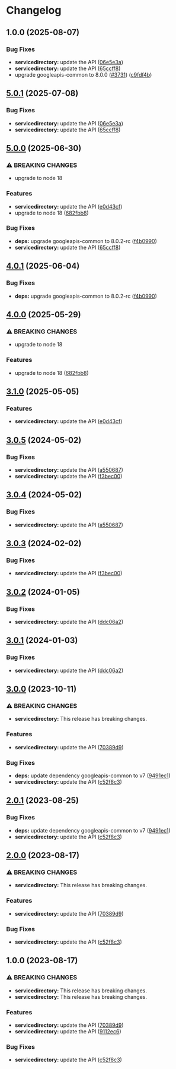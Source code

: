 # Changelog

## 1.0.0 (2025-08-07)


### Bug Fixes

* **servicedirectory:** update the API ([06e5e3a](https://github.com/googleapis/google-api-nodejs-client/commit/06e5e3a1cea7bb4e9e12c7f50515474915bfd356))
* **servicedirectory:** update the API ([65ccff8](https://github.com/googleapis/google-api-nodejs-client/commit/65ccff83018a538413ce5afbcc28c81389bc8e30))
* upgrade googleapis-common to 8.0.0  ([#3731](https://github.com/googleapis/google-api-nodejs-client/issues/3731)) ([c9fdf4b](https://github.com/googleapis/google-api-nodejs-client/commit/c9fdf4b34d6c9bcf608eee35dd281d4680be9797))

## [5.0.1](https://github.com/googleapis/google-api-nodejs-client/compare/servicedirectory-v5.0.0...servicedirectory-v5.0.1) (2025-07-08)


### Bug Fixes

* **servicedirectory:** update the API ([06e5e3a](https://github.com/googleapis/google-api-nodejs-client/commit/06e5e3a1cea7bb4e9e12c7f50515474915bfd356))
* **servicedirectory:** update the API ([65ccff8](https://github.com/googleapis/google-api-nodejs-client/commit/65ccff83018a538413ce5afbcc28c81389bc8e30))

## [5.0.0](https://github.com/googleapis/google-api-nodejs-client/compare/servicedirectory-v4.0.1...servicedirectory-v5.0.0) (2025-06-30)


### ⚠ BREAKING CHANGES

* upgrade to node 18

### Features

* **servicedirectory:** update the API ([e0d43cf](https://github.com/googleapis/google-api-nodejs-client/commit/e0d43cf8ebb9e8994f578eadf4718c965a9eab73))
* upgrade to node 18 ([682fbb8](https://github.com/googleapis/google-api-nodejs-client/commit/682fbb869189ae92b3e9a194d37d0548af0c1f92))


### Bug Fixes

* **deps:** upgrade googleapis-common to 8.0.2-rc ([f4b0990](https://github.com/googleapis/google-api-nodejs-client/commit/f4b099071040cfbcfe4a2e7d487d45ee93b369e0))
* **servicedirectory:** update the API ([65ccff8](https://github.com/googleapis/google-api-nodejs-client/commit/65ccff83018a538413ce5afbcc28c81389bc8e30))

## [4.0.1](https://github.com/googleapis/google-api-nodejs-client/compare/servicedirectory-v4.0.0...servicedirectory-v4.0.1) (2025-06-04)


### Bug Fixes

* **deps:** upgrade googleapis-common to 8.0.2-rc ([f4b0990](https://github.com/googleapis/google-api-nodejs-client/commit/f4b099071040cfbcfe4a2e7d487d45ee93b369e0))

## [4.0.0](https://github.com/googleapis/google-api-nodejs-client/compare/servicedirectory-v3.1.0...servicedirectory-v4.0.0) (2025-05-29)


### ⚠ BREAKING CHANGES

* upgrade to node 18

### Features

* upgrade to node 18 ([682fbb8](https://github.com/googleapis/google-api-nodejs-client/commit/682fbb869189ae92b3e9a194d37d0548af0c1f92))

## [3.1.0](https://github.com/googleapis/google-api-nodejs-client/compare/servicedirectory-v3.0.5...servicedirectory-v3.1.0) (2025-05-05)


### Features

* **servicedirectory:** update the API ([e0d43cf](https://github.com/googleapis/google-api-nodejs-client/commit/e0d43cf8ebb9e8994f578eadf4718c965a9eab73))

## [3.0.5](https://github.com/googleapis/google-api-nodejs-client/compare/servicedirectory-v3.0.4...servicedirectory-v3.0.5) (2024-05-02)


### Bug Fixes

* **servicedirectory:** update the API ([a550687](https://github.com/googleapis/google-api-nodejs-client/commit/a55068740ecafc29a193fe17a0d207e9becfdcac))
* **servicedirectory:** update the API ([f3bec00](https://github.com/googleapis/google-api-nodejs-client/commit/f3bec00a8b5b76d60a9556d1466eb1d57364da26))

## [3.0.4](https://github.com/googleapis/google-api-nodejs-client/compare/servicedirectory-v3.0.3...servicedirectory-v3.0.4) (2024-05-02)


### Bug Fixes

* **servicedirectory:** update the API ([a550687](https://github.com/googleapis/google-api-nodejs-client/commit/a55068740ecafc29a193fe17a0d207e9becfdcac))

## [3.0.3](https://github.com/googleapis/google-api-nodejs-client/compare/servicedirectory-v3.0.2...servicedirectory-v3.0.3) (2024-02-02)


### Bug Fixes

* **servicedirectory:** update the API ([f3bec00](https://github.com/googleapis/google-api-nodejs-client/commit/f3bec00a8b5b76d60a9556d1466eb1d57364da26))

## [3.0.2](https://github.com/googleapis/google-api-nodejs-client/compare/servicedirectory-v3.0.1...servicedirectory-v3.0.2) (2024-01-05)


### Bug Fixes

* **servicedirectory:** update the API ([ddc06a2](https://github.com/googleapis/google-api-nodejs-client/commit/ddc06a219b2d2b225fc8219d10030d0f605d791e))

## [3.0.1](https://github.com/googleapis/google-api-nodejs-client/compare/servicedirectory-v3.0.0...servicedirectory-v3.0.1) (2024-01-03)


### Bug Fixes

* **servicedirectory:** update the API ([ddc06a2](https://github.com/googleapis/google-api-nodejs-client/commit/ddc06a219b2d2b225fc8219d10030d0f605d791e))

## [3.0.0](https://github.com/googleapis/google-api-nodejs-client/compare/servicedirectory-v2.0.1...servicedirectory-v3.0.0) (2023-10-11)


### ⚠ BREAKING CHANGES

* **servicedirectory:** This release has breaking changes.

### Features

* **servicedirectory:** update the API ([70389d9](https://github.com/googleapis/google-api-nodejs-client/commit/70389d96ea2df29cc5ef65d6c5825180a0c02d24))


### Bug Fixes

* **deps:** update dependency googleapis-common to v7 ([9491ec1](https://github.com/googleapis/google-api-nodejs-client/commit/9491ec1cdc3c413e7d73edcfcd59cf5c28a7c855))
* **servicedirectory:** update the API ([c52f8c3](https://github.com/googleapis/google-api-nodejs-client/commit/c52f8c338618e1a3eb09f4479769396e97a6df24))

## [2.0.1](https://github.com/googleapis/google-api-nodejs-client/compare/servicedirectory-v2.0.0...servicedirectory-v2.0.1) (2023-08-25)


### Bug Fixes

* **deps:** update dependency googleapis-common to v7 ([9491ec1](https://github.com/googleapis/google-api-nodejs-client/commit/9491ec1cdc3c413e7d73edcfcd59cf5c28a7c855))
* **servicedirectory:** update the API ([c52f8c3](https://github.com/googleapis/google-api-nodejs-client/commit/c52f8c338618e1a3eb09f4479769396e97a6df24))

## [2.0.0](https://github.com/googleapis/google-api-nodejs-client/compare/servicedirectory-v1.0.0...servicedirectory-v2.0.0) (2023-08-17)


### ⚠ BREAKING CHANGES

* **servicedirectory:** This release has breaking changes.

### Features

* **servicedirectory:** update the API ([70389d9](https://github.com/googleapis/google-api-nodejs-client/commit/70389d96ea2df29cc5ef65d6c5825180a0c02d24))


### Bug Fixes

* **servicedirectory:** update the API ([c52f8c3](https://github.com/googleapis/google-api-nodejs-client/commit/c52f8c338618e1a3eb09f4479769396e97a6df24))

## 1.0.0 (2023-08-17)


### ⚠ BREAKING CHANGES

* **servicedirectory:** This release has breaking changes.
* **servicedirectory:** This release has breaking changes.

### Features

* **servicedirectory:** update the API ([70389d9](https://github.com/googleapis/google-api-nodejs-client/commit/70389d96ea2df29cc5ef65d6c5825180a0c02d24))
* **servicedirectory:** update the API ([9112ec6](https://github.com/googleapis/google-api-nodejs-client/commit/9112ec6fad0c5055f5817aa5da2c409526958b04))


### Bug Fixes

* **servicedirectory:** update the API ([c52f8c3](https://github.com/googleapis/google-api-nodejs-client/commit/c52f8c338618e1a3eb09f4479769396e97a6df24))
